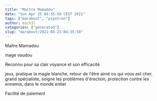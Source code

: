 ```yaml
---
title: "Maître Mamadou"
date: "Sun Apr 25 04:35:50 CEST 2021"
tags: ["marabout", "pipotron"]
author: m1ch3l
categories: ["generated"]
slug: "marabout/2021-04-25-04:35:50"
---
```


Maître Mamadou

mage vaudou

Reconnu pour sa clair voyance et son efficacité

jeux, pratique la magie blanche, retour de l'être aimé ou qui vous est cher, grand spécialiste, soigne les problèmes d'érection, protection contre les ennemis, dans le monde entier

Facilité de paiement
